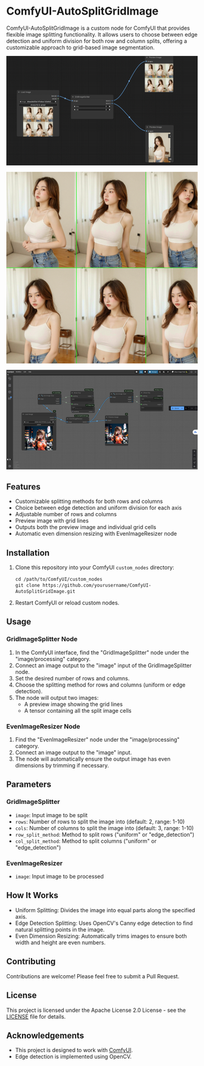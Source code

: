 # ComfyUI-AutoSplitGridImage

ComfyUI-AutoSplitGridImage is a custom node for ComfyUI that provides flexible image splitting functionality. It allows users to choose between edge detection and uniform division for both row and column splits, offering a customizable approach to grid-based image segmentation.

![example_workflow](./2024-10-23_10-59-03.png)

![example_png](./ComfyUI_temp_zbacb_00001_.png)

![example_png](./Screenshot_2024-12-13_15-30-41.png)

## Features

- Customizable splitting methods for both rows and columns
- Choice between edge detection and uniform division for each axis
- Adjustable number of rows and columns
- Preview image with grid lines
- Outputs both the preview image and individual grid cells
- Automatic even dimension resizing with EvenImageResizer node

## Installation

1. Clone this repository into your ComfyUI `custom_nodes` directory:
   ```
   cd /path/to/ComfyUI/custom_nodes
   git clone https://github.com/yourusername/ComfyUI-AutoSplitGridImage.git
   ```
2. Restart ComfyUI or reload custom nodes.

## Usage

### GridImageSplitter Node
1. In the ComfyUI interface, find the "GridImageSplitter" node under the "image/processing" category.
2. Connect an image output to the "image" input of the GridImageSplitter node.
3. Set the desired number of rows and columns.
4. Choose the splitting method for rows and columns (uniform or edge detection).
5. The node will output two images:
   - A preview image showing the grid lines
   - A tensor containing all the split image cells

### EvenImageResizer Node
1. Find the "EvenImageResizer" node under the "image/processing" category.
2. Connect an image output to the "image" input.
3. The node will automatically ensure the output image has even dimensions by trimming if necessary.

## Parameters

### GridImageSplitter
- `image`: Input image to be split
- `rows`: Number of rows to split the image into (default: 2, range: 1-10)
- `cols`: Number of columns to split the image into (default: 3, range: 1-10)
- `row_split_method`: Method to split rows ("uniform" or "edge_detection")
- `col_split_method`: Method to split columns ("uniform" or "edge_detection")

### EvenImageResizer
- `image`: Input image to be processed

## How It Works

- Uniform Splitting: Divides the image into equal parts along the specified axis.
- Edge Detection Splitting: Uses OpenCV's Canny edge detection to find natural splitting points in the image.
- Even Dimension Resizing: Automatically trims images to ensure both width and height are even numbers.

## Contributing

Contributions are welcome! Please feel free to submit a Pull Request.

## License

This project is licensed under the Apache License 2.0 License - see the [LICENSE](LICENSE) file for details.

## Acknowledgements

- This project is designed to work with [ComfyUI](https://github.com/comfyanonymous/ComfyUI).
- Edge detection is implemented using OpenCV.
